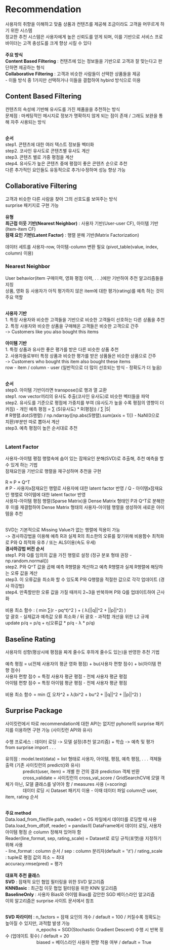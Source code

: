 # Recommendation
사용자의 취향을 이해하고 맞춤 상품과 컨텐츠를 제공해 조금이라도 고객을 머무르게 하기 위한 시스템 </br>
정교한 추천 시스템은 사용자에게 높은 신뢰도를 얻게 되며, 이를 기반으로 서비스 프로바이더는 고객 충성도를 크게 향상 시킬 수 있다</br></br>
**주요 방식** </br>
**Content Based Filtering** : 컨텐츠에 있는 정보들을 기반으로 고객과 잘 맞는다고 판단하면 제공하는 형식 </br>
**Collaborative Filtering** : 고객과 비슷한 사람들이 선택한 상품들을 제공 </br>
\- 이들 방식 중 1가지만 선택하거나 이들을 결합하여 hybird 방식으로 이용

## **Content Based Filtering**
컨텐츠의 속성에 기반해 유사도를 가진 제품을을 추천하는 방식 </br>
문제점 : 마케팅적인 메시지로 정보가 명확하지 않게 되는 점이 존재 / 그래도 보완을 통해 자주 사용되는 방식 </br></br>

**순서** </br>
step1. 콘텐츠에 대한 여러 텍스트 정보들 벡터화 </br>
step2. 코사인 유사도로 콘텐츠별 유사도 계산 </br>
step3. 콘텐츠 별로 가중 평점을 계산</br>
step4. 유사도가 높은 콘텐츠 중에 평점이 좋은 콘텐츠 순으로 추천 </br>
다른 추가적인 요인들도 유동적으로 추가/수정하며 성능 향상 가능

## **Collaborative Filtering**
고객과 비슷한 다른 사람을 찾아 그의 선호도를 보여주는 방식</br>
surprise 패키지로 구현 가능 </br></br>
**유형**</br>
**최근접 이웃 기반(Nearest Neighbor)** : 사용자 기반(User-user CF), 아이템 기반(Item-item CF)</br>
**잠재 요인 기반(Latent Factor)** : 행렬 분해 기반(Matrix Factorization)</br></br>
데이터 세트를 사용자-row, 아이템-column 변환 필요 (pivot_table(value, index, column) 이용) </br>

### **Nearest Neighbor**
User behavior(item 구매이력, 영화 평점 이력, . . .)에만 기반하여 추천 알고리즘들을 지칭 </br>
상품, 영화 등 사용자가 아직 평가하지 않은 item에 대한 평가(rating)를 예측 하는 것이 주요 역할 </br></br>

**사용자 기반** </br>
1\. 특정 사용자와 비슷한 고객들을 기반으로 비슷한 고객들이 선호하는 다른 상품을 추천 </br>
2\. 특정 사용자와 비슷한 상품을 구매해온 고객들은 비슷한 고객으로 간주 </br>
-> Customers like you also bought this items </br></br>
**아이템 기반** </br>
1\. 특정 상품과 유사한 좋은 평가를 받은 다른 비슷한 상품 추천 </br>
2\. 사용자들로부터 특정 상품과 비슷한 평가를 받은 상품들은 비슷한 상품으로 간주 </br>
-> Customers who bought this item also bought these items </br>
row - item / column - user (일반적으로 더 많이 선호되는 방식 - 정확도가 더 높음) </br></br>

**순서**</br>
step0. 아이템 기반이라면 transpose()로 행과 열 교환 </br>
step1. row vector끼리의 유사도 추출(코사인 유사도)로 비슷한 벡터들을 파악</br>
step2. 유사도를 기준으로 평점에 가중치를 부여 (유사도가 높을 수록 평점의 영향이 더 커짐) - 개인 예측 평점 = ∑ (S(유사도) * R(평점)) / ∑ |S| </br>
\# R행렬.dot(S행렬) / np.ndarray([np.abs(S행렬).sum(axis = 1)]) - NaN(0으로 치환)부분만 따로 뽑아서 계산</br>
step3. 예측 평점이 높은 순서대로 추천</br></br>

### **Latent Factor**
사용자-아이템 평점 행렬속에 숨어 있는 잠재요인 분해(SVD)로 추출해, 추천 예측을 할 수 있게 하는 기법</br>
잠재요인을 기반으로 행렬을 재구성하며 추천을 구현 </br></br>
R ≈ P * Q^T </br>
\# P - 사용자x잠재요인 행렬로 사용자에 대한 latent factor 반영 / Q - 아이템x잠재요인 행렬로 아이템에 대한 latent factor 반영 </br>
사용자-아이템 평점 행렬(Sparse Matrix)을 Dense Matrix 형태인 P과 Q^T로 분해한 후 이를 재결합하여 Dense Matrix 형태의 사용자-아이템 행렬을 생성하여 새로운 아이템을 추천</br></br>

SVD는 기본적으로 Missing Value가 없는 행렬에 적용이 가능 </br>
-> 경사하강법을 이용해 예측 R과 실제 R의 최소한의 오류를 찾기위해 비용함수 최적화로 P와 Q 최적화 유추 / 또는 ALS이용(속도 우세)</br>
**경사하강법 버전 순서**</br>
step1. P와 Q를 임의의 값을 가진 행렬로 설정 (정규 분포 형태 권장 - np.random.normal()) </br>
step2. P와 Q^T 값을 곱해 예측 R행렬을 계산하고 예측 R행렬과 실제 R행렬에 해당하는 오류 값을 계산 </br>
step3. 이 오류값을 최소화 할 수 있도록 P와 Q행렬을 적절한 값으로 각각 업데이트 (경사 하강법) </br>
step4. 만족할만한 오류 값을 가질 때까지 2\~3을 반복하며 P와 Q를 업데이트하여 근사화</br></br>
비용 최소 함수 : ( min ∑(r - pq^t)^2 ) + ( λ(||q||^2 + ||p||^2) ) </br>
앞 괄호 - 실제값과 예측값 오류 최소화 / 뒤 괄호 - 과적합 개선을 위한 L2 규제</br>
update p/q = p/q + η(오류값 * p/q - λ * p/q)

## **Baseline Rating**
사용자의 성향(평상시에 평점을 짜게 줄수도 후하게 줄수도 있는)을 반영한 추천 기법 </br></br>
예측 평점 = u(전체 사용자의 평균 영화 평점) + bu(사용자 편향 점수) + bi(아이템 편향 점수)</br>
사용자 편향 점수 = 특정 사용자 평균 평점 - 전체 사용자 평균 평점</br>
아이템 편향 점수 = 특정 아이템 평균 평점 - 전체 사용자 평균 평점</br></br>
비용 최소 함수 = min (∑ 오차^2 + λ(bi^2 + bu^2 + ||q||^2 + ||p||^2) )

## **Surprise Package**
사이킷런에서 따로 recommendation에 대한 API는 없지만 pyhone의 surprise 패키지를 이용하면 구현 가능 (사이킷런 API와 유사)<br></br>
수행 프로세스 : 데이터 로딩 -> 모델 설정(추천 알고리즘) + 학습 -> 예측 및 평가 </br>
from surprise import . . . </br></br>
유의점 : model.test(data) = list 형태로 사용자, 아이템, 평점, 예측 평점, . . . 객체들 출력 (기존 사이킷런의 predict()와 유사)</br>
&nbsp;&nbsp;&nbsp;&nbsp;&nbsp;&nbsp;&nbsp;&nbsp;&nbsp;&nbsp;&nbsp;&nbsp;&nbsp;
predict(user, item) = 개별 한 건의 결과 prediction 객체 반환 </br>
&nbsp;&nbsp;&nbsp;&nbsp;&nbsp;&nbsp;&nbsp;&nbsp;&nbsp;&nbsp;&nbsp;&nbsp;&nbsp;
cross_validate = 사이킷런의 cross_val_score / GridSearchCV에 모델 객체가 아닌, 모델 클래스를 넣어야 함 / measures 사용 (=scoring) 
</br>
&nbsp;&nbsp;&nbsp;&nbsp;&nbsp;&nbsp;&nbsp;&nbsp;&nbsp;&nbsp;&nbsp;&nbsp;&nbsp;
데이터 로딩 시 Dataset 패키지 이용 - 이때 데이터 파일 column은 user, item, rating 순서</br></br>

**주요 method** </br>
Data.load_from_file(file path, reader) = OS 파일에서 데이터를 로딩할 때 사용</br>
Data.load_from_df(df, reader) = pandas의 DataFrame에서 데이터 로딩, 사용자 아이템 평점 순 column 정해져 있어야 함 </br>
Reader(line_format, sep, rating_scale) = Dataset로 로딩 규칙(포맷)을 지정하기 위해 사용</br>
\- line_format : column 순서 / sep : column 분리자(default = '\t') / rating_scale : tuple로 평점 값의 최소 \~ 최대 </br>
accuracy.rmse(pred) = 평가</br></br>
**대표적 추천 클래스**</br>
**SVD** : 잠재적 요인 협업 필터링을 위한 SVD 알고리즘 </br>
**KNNBasic** : 최근접 이웃 협업 필터링을 위한 KNN 알고리즘 </br>
**BaselineOnly** : 사용자 Bias와 아이템 Bias를 감안한 SGD 베이스라인 알고리즘 </br>
이외 알고리즘은 surprise 사이트 문서에서 참조 </br></br>

**SVD 파라미터** : n_factors = 잠재 요인의 개수 / default = 100 / 커질수록 정확도는 높아질 수 있지만, 과적합 발생 가능</br>
&nbsp;&nbsp;&nbsp;&nbsp;&nbsp;&nbsp;&nbsp;&nbsp;&nbsp;&nbsp;&nbsp;&nbsp;&nbsp;&nbsp;&nbsp;&nbsp;&nbsp;&nbsp;&nbsp;&nbsp;&nbsp;&nbsp;&nbsp;&nbsp;
n_epochs = SGD(Stochastic Gradient Descent) 수행 시 반복 횟수 (업데이트 횟수) / default = 20</br>
&nbsp;&nbsp;&nbsp;&nbsp;&nbsp;&nbsp;&nbsp;&nbsp;&nbsp;&nbsp;&nbsp;&nbsp;&nbsp;&nbsp;&nbsp;&nbsp;&nbsp;&nbsp;&nbsp;&nbsp;&nbsp;&nbsp;&nbsp;&nbsp;
biased = 베이스라인 사용자 편향 적용 여부 / default = True